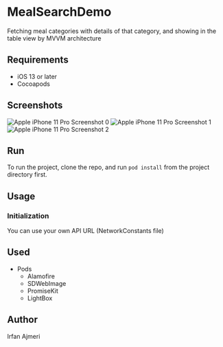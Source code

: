 # MealSearchDemo
Fetching meal categories with details of that category, and showing in the table view by MVVM architecture

## Requirements
- iOS 13 or later
- Cocoapods

## Screenshots
![Apple iPhone 11 Pro Screenshot 0](https://github.com/iAj43/MealSearchDemo/assets/20102573/d7e90a3c-bd1d-4880-aedd-cd3058c30f88)
![Apple iPhone 11 Pro Screenshot 1](https://github.com/iAj43/MealSearchDemo/assets/20102573/82321e84-11a9-450f-84c7-0f91d76cac9f)
![Apple iPhone 11 Pro Screenshot 2](https://github.com/iAj43/MealSearchDemo/assets/20102573/03e66636-1757-4cc8-a852-748aa21ce23f)


## Run
To run the project, clone the repo, and run ```pod install``` from the project directory first.

## Usage
### Initialization 
You can use your own API URL (NetworkConstants file)

## Used
- Pods
    - Alamofire
    - SDWebImage
    - PromiseKit
    - LightBox

## Author
Irfan Ajmeri
